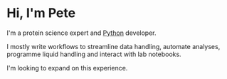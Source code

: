 #  Hi, I'm Pete
I'm a protein science expert and [Python](https://img.shields.io/badge/Code-Python-informational?style=flat&logo=python&color=3776AB) developer.

I mostly write workflows to streamline data handling, automate analyses, programme liquid handling and interact with lab notebooks.

I'm looking to expand on this experience.
